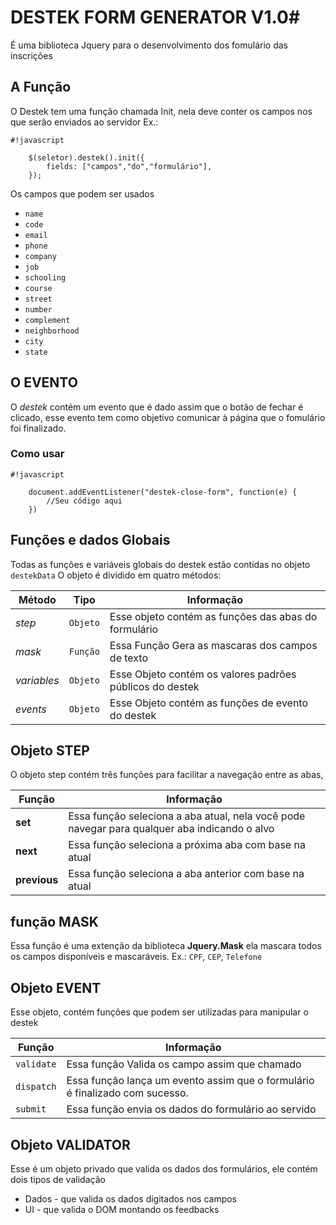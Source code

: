 # DESTEK FORM GENERATOR V1.0#

É uma biblioteca Jquery para o desenvolvimento dos fomulário das inscrições

## A Função ##

O Destek tem uma função chamada Init, nela deve conter os campos nos que serão enviados ao servidor
Ex.:
```
#!javascript

	$(seletor).destek().init({
	    fields: ["campos","do","formulário"],
	});

```

Os campos que podem ser usados 

* ```name```
* ```code```
* ```email```
* ```phone```
* ```company```
* ```job```
* ```schooling```
* ```course```
* ```street```
* ```number```
* ```complement```
* ```neighborhood```
* ```city```
* ```state```

## O EVENTO ##
O *destek* contém um evento que é dado assim que o botão de fechar é clicado, esse evento tem como objetivo comunicar à página que o fomulário foi finalizado.

### Como usar ###
```
#!javascript

	document.addEventListener("destek-close-form", function(e) {
        //Seu código aqui
    })

```

## Funções e dados Globais ##

Todas as funções e variáveis globais do destek estão contidas no objeto ``` destekData ```
O objeto é dividido em quatro métodos:

| **Método**      | **Tipo**         | **Informação**                                               |
|-------------|--------------|----------------------------------------------------------|
| *step*      | ```Objeto``` | Esse objeto contém as funções das abas do formulário     |
| *mask*      | ```Função``` | Essa Função Gera as mascaras dos campos de texto         |
| *variables* | ```Objeto``` | Esse Objeto contém os valores padrões públicos do destek |
| *events*    | ```Objeto``` | Esse Objeto contém as funções de evento do destek        |


## Objeto STEP ##
O objeto step contém três funções para facilitar a navegação entre as abas,

| **Função**     | **Informação**                                                                                   |
|------------|----------------------------------------------------------------------------------------------|
| **set**      | Essa função seleciona a aba atual, nela você pode navegar para qualquer aba indicando o alvo |
| **next**     | Essa função seleciona a próxima aba com base na atual                                        |
| **previous** | Essa função seleciona a aba anterior com base na atual                                       |

## função MASK ##
Essa função é uma extenção da biblioteca **Jquery.Mask** ela mascara todos os campos disponíveis e mascaráveis.
Ex.: ``` CPF ```, ``` CEP ```, ``` Telefone ```

## Objeto EVENT ##
Esse objeto, contém funções que podem ser utilizadas para manipular o destek

| **Função**       | **Informação**                                                                 |
|----------------|------------------------------------------------------------------------------|
| ```validate``` | Essa função Valida os campo assim que chamado                                |
| ```dispatch``` | Essa função lança um evento assim que o formulário é finalizado com sucesso. |
| ```submit```   | Essa função envia os dados do formulário ao servido                          |


## Objeto VALIDATOR ##
Esse é um objeto privado que valida os dados dos formulários, ele contém dois tipos de validação

* Dados - que valida os dados digitados nos campos
* UI    - que valida o DOM montando os feedbacks